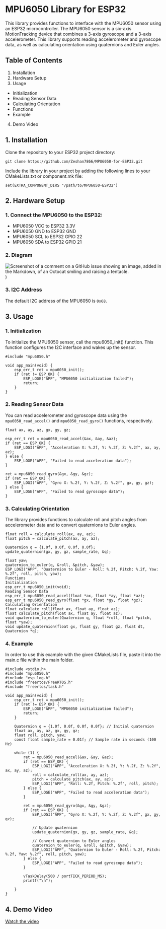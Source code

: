 # **MPU6050 Library for ESP32**
This library provides functions to interface with the MPU6050 sensor using an ESP32 microcontroller. The MPU6050 sensor is a six-axis MotionTracking device that combines a 3-axis gyroscope and a 3-axis accelerometer. This library supports reading accelerometer and gyroscope data, as well as calculating orientation using quaternions and Euler angles.

## Table of Contents
1. Installation
2. Hardware Setup
3. Usage
 - Initialization
 - Reading Sensor Data
 - Calculating Orientation
 - Functions
 - Example
4. Demo Video



## 1. Installation
Clone the repository to your ESP32 project directory:
```
git clone https://github.com/Zeshan7866/MPU6050-for-ESP32.git
```
Include the library in your project by adding the following lines to your CMakeLists.txt or component.mk file:
```
set(EXTRA_COMPONENT_DIRS "/path/to/MPU6050-ESP32")
```
## 2. Hardware Setup
### 1. Connect the MPU6050 to the ESP32:
 - MPU6050 VCC to ESP32 3.3V
 - MPU6050 GND to ESP32 GND
 - MPU6050 SCL to ESP32 GPIO 22
 - MPU6050 SDA to ESP32 GPIO 21

### 2. Diagram

![Screenshot of a comment on a GitHub issue showing an image, added in the Markdown, of an Octocat smiling and raising a tentacle.](https://i0.wp.com/randomnerdtutorials.com/wp-content/uploads/2020/12/MPU6050_ESP32_Wiring-Schematic-Diagram.png?w=726&quality=100&strip=all&ssl=1))

### 3.  I2C Address
The default I2C address of the MPU6050 is `0x68`.
## 3. Usage
### 1. Initialization
To initialize the MPU6050 sensor, call the mpu6050_init() function. This function configures the I2C interface and wakes up the sensor.
```
#include "mpu6050.h"

void app_main(void) {
    esp_err_t ret = mpu6050_init();
    if (ret != ESP_OK) {
        ESP_LOGE("APP", "MPU6050 initialization failed");
        return;
    }
}
```
### 2. Reading Sensor Data
You can read accelerometer and gyroscope data using the `mpu6050_read_accel()` and `mpu6050_read_gyro()` functions, respectively.
```
float ax, ay, az, gx, gy, gz;

esp_err_t ret = mpu6050_read_accel(&ax, &ay, &az);
if (ret == ESP_OK) {
    ESP_LOGI("APP", "Acceleration X: %.2f, Y: %.2f, Z: %.2f", ax, ay, az);
} else {
    ESP_LOGE("APP", "Failed to read acceleration data");
}

ret = mpu6050_read_gyro(&gx, &gy, &gz);
if (ret == ESP_OK) {
    ESP_LOGI("APP", "Gyro X: %.2f, Y: %.2f, Z: %.2f", gx, gy, gz);
} else {
    ESP_LOGE("APP", "Failed to read gyroscope data");
}
```
### 3. Calculating Orientation
The library provides functions to calculate roll and pitch angles from accelerometer data and to convert quaternions to Euler angles.
```
float roll = calculate_roll(ax, ay, az);
float pitch = calculate_pitch(ax, ay, az);

Quaternion q = {1.0f, 0.0f, 0.0f, 0.0f};
update_quaternion(gx, gy, gz, sample_rate, &q);

float yaw;
quaternion_to_euler(q, &roll, &pitch, &yaw);
ESP_LOGI("APP", "Quaternion to Euler - Roll: %.2f, Pitch: %.2f, Yaw: %.2f", roll, pitch, yaw);
Functions
Initialization
esp_err_t mpu6050_init(void);
Reading Sensor Data
esp_err_t mpu6050_read_accel(float *ax, float *ay, float *az);
esp_err_t mpu6050_read_gyro(float *gx, float *gy, float *gz);
Calculating Orientation
float calculate_roll(float ax, float ay, float az);
float calculate_pitch(float ax, float ay, float az);
void quaternion_to_euler(Quaternion q, float *roll, float *pitch, float *yaw);
void update_quaternion(float gx, float gy, float gz, float dt, Quaternion *q);

```
### 4. Example
In order to use this example with the given CMakeLists file, paste it into the main.c file within the main folder.
```
#include <stdio.h>
#include "mpu6050.h"
#include "esp_log.h"
#include "freertos/FreeRTOS.h"
#include "freertos/task.h"

void app_main(void) {
    esp_err_t ret = mpu6050_init();
    if (ret != ESP_OK) {
        ESP_LOGE("APP", "MPU6050 initialization failed");
        return;
    }
    
    Quaternion q = {1.0f, 0.0f, 0.0f, 0.0f}; // Initial quaternion
    float ax, ay, az, gx, gy, gz;
    float roll, pitch, yaw;
    const float sample_rate = 0.01f; // Sample rate in seconds (100 Hz)

    while (1) {
        ret = mpu6050_read_accel(&ax, &ay, &az);
        if (ret == ESP_OK) {
            ESP_LOGI("APP", "Acceleration X: %.2f, Y: %.2f, Z: %.2f", ax, ay, az);
            roll = calculate_roll(ax, ay, az);
            pitch = calculate_pitch(ax, ay, az);
            ESP_LOGI("APP", "Roll: %.2f, Pitch: %.2f", roll, pitch);
        } else {
            ESP_LOGE("APP", "Failed to read acceleration data");
        }

        ret = mpu6050_read_gyro(&gx, &gy, &gz);
        if (ret == ESP_OK) {
            ESP_LOGI("APP", "Gyro X: %.2f, Y: %.2f, Z: %.2f", gx, gy, gz);
       
            // Update quaternion
            update_quaternion(gx, gy, gz, sample_rate, &q);
            
            // Convert quaternion to Euler angles
            quaternion_to_euler(q, &roll, &pitch, &yaw);
            ESP_LOGI("APP", "Quaternion to Euler - Roll: %.2f, Pitch: %.2f, Yaw: %.2f", roll, pitch, yaw);
        } else {
            ESP_LOGE("APP", "Failed to read gyroscope data");
        }

        vTaskDelay(500 / portTICK_PERIOD_MS);
        printf("\n");

    }
}
```

## 4. Demo Video

[Watch the video](https://www.loom.com/share/be3c0a4d6e204881b2f0ee6edb626746?sid=55102f28-1c8d-4558-9639-90e6e8658ce2)

